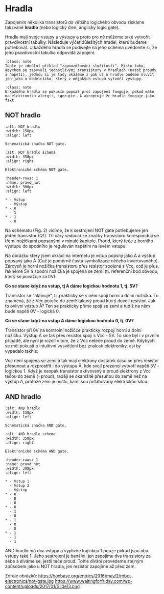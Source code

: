 # Hradla

Zapojením několika transistorů do většího logického obvodu získáme takzvané **hradlo** (nebo logický člen, anglicky logic gate).  

Hradla mají svoje vstupy a výstupy a proto pro ně můžeme také vytvořit pravdivostní tabulky. Následuje výčet důležitých hradel, které budeme potřebovat. U každého hradla se podívejte na jeho schéma uvědomte si, že jeho pravdivostní tabulka odpovídá zapojení. 

`````{admonition} Poznámka 
:class: note 
Tohle je ideální příklad "zapouzdřování složitosti". Místo toho, abychom se zabývali jednotlivými transistory v hradlech (natož proudy a napětí), jednou si je tady ukážeme a pak už o hradle budeme mluvit jen jako o obdelníčku, který z nějakých vstupů vytvoří výstupy. 
`````

`````{admonition} Poznámka 2 
:class: note 
U každého hradla se pokusím popsat proč zapojení funguje, pokud máte na elektroniku alergii, igorujte. A akceptuje že hradlo funguje jako fakt.
`````

## NOT hradlo

```{figure} ./res/not.png 
:alt: NOT hradlo 
:width: 150px
:align: left 

Schématická značka NOT gate.
```

```{figure} ./res/not_schema.jpeg
:alt: NOT hradlo schema
:width: 350px
:align: right  

Elektronické schéma NOT gate.
```

```{list-table} Pravdivostní tabulka NOT gate 
:header-rows: 1
:name: pravd_not
:width: 300px
:align: left

* - Vstup 
  - Výstup 
* - 0
  - 1
* - 1
  - 0
```

Na schématu (Fig. 2) vidíme, že k sestrojení NOT gate potřebujeme jen jeden transistor (Q1). Tři čáry vedoucí ze značky transistoru korespondují se třemi nožičkami popsanými v minulé kapitole. Proud, který teče z horního výstupu do spodního je regulován napětím na levém vstupu. 

Na obrázku který jsem ukradl na internetu je vstup popsný jako A a výstup popsaný jako Ā (Což je poměrně častá symbolizace něčeho invertovaného). Zároveň je horní nožička transistoru přes resistor spojená s Vcc, což je plus, řekněme 5V a spodní nožička je spojená se zemí (tj. referenční bod obvodu, který se považuje za 0V). 

**Co se stane když na vstup, tj A dáme logickou hodnotu 1, tj. 5V?**

Transistor se "aktivuje", tj. prakticky se v něm spojí horní a dolní nožička. To znamená, že z Vcc poteče do země takový proud který dovolí resistor. Jak to ovlívní výstup Ā? Ten se prakticky přímo spojí se zemí a tudíž na něm bude napětí 0V - logická 0.

**Co se stane když na vstup A dáme logickou hodnotu 0, tj. 0V?**

Transistor při 0V na kontrolní nožičce prakticky rozpojí horní a dolní nožičku. Výstup Ā se tak přes resistor spojí s Vcc - 5V. To sice byl i v prvním případě, ale nyní je rozdíl v tom, že z Vcc neteče proud do země. Kdybych se měl pokusit o intuitivní vysvětlení bez znalostí elektroniky, asi by vypadalo takhle:

Vcc není spojena se zemí a tak mají elektrony dostatek času se přes resistor přesunout a rozprostřít i do výstupu Ā, kde svojí prezencí vytvoří napětí 5V - logickou 1. Když je naopak transistor aktivovaný a proud elektrony z Vcc tečou do země (=proud), raději se okamžitě přesunou do země než na výstup Ā, protože zem je místo, kam jsou přitahovány elektrickou silou.





## AND hradlo


```{figure} ./res/and.png 
:alt: AND hradlo 
:width: 150px
:align: left 

Schématická značka AND gate.
```

```{figure} ./res/and_schema.png
:alt: AND hradlo schema
:width: 350px
:align: right  

Elektronické schéma AND gate.
```

```{list-table} Pravdivostní tabulka AND gate 
:header-rows: 1
:name: pravd_not
:width: 300px
:align: left

* - Vstup 1
  - Vstup 2
  - Výstup 
* - 0
  - 0
  - 0
* - 0
  - 1
  - 0
* - 1
  - 0
  - 0
* - 1
  - 1
  - 1
```

AND hradlo má dva vstupy a vyplivne logickou 1 pouze pokud jsou oba vstupy také 1. Jeho sestrojení je banální, jen zapojíme dva transistory za sebe a díváme se, jestli teče proud. Tohle dívání provedeme stejným způsobem jako u NOT hradla, jen rezistor zapojíme až před zem.









Zdroje obrázků:
https://boxbase.org/entries/2016/may/2/robot-electronics/not-gate.jpg
https://www.waitingforfriday.com/wp-content/uploads/2017/01/Slide13.png